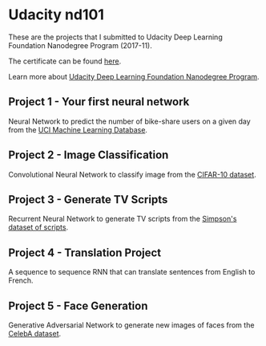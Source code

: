 # Udacity nd101

These are the projects that I submitted to Udacity Deep Learning Foundation Nanodegree Program (2017-11).

The certificate can be found [here](https://confirm.udacity.com/3U6JFASM).

Learn more about [Udacity Deep Learning Foundation Nanodegree Program](https://udacity.com/course/nd101).

## Project 1 - Your first neural network

Neural Network to predict the number of bike-share users on a given day from the [UCI Machine Learning Database](https://archive.ics.uci.edu/ml/datasets/Bike+Sharing+Dataset).

## Project 2 - Image Classification

Convolutional Neural Network to classify image from the [CIFAR-10 dataset](https://www.cs.toronto.edu/~kriz/cifar.html).

## Project 3 - Generate TV Scripts

Recurrent Neural Network to generate TV scripts from the [Simpson's dataset of scripts](https://www.kaggle.com/wcukierski/the-simpsons-by-the-data).

## Project 4 - Translation Project

A sequence to sequence RNN that can translate sentences from English to French.

## Project 5 - Face Generation

Generative Adversarial Network to generate new images of faces from the [CelebA dataset](http://mmlab.ie.cuhk.edu.hk/projects/CelebA.html).
